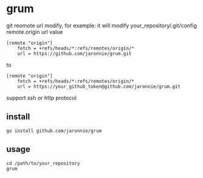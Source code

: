 # grum

git reomote url modify, for example:
it will modify your_repository/.git/config remote.origin url value

```shell
[remote "origin"]
    fetch = +refs/heads/*:refs/remotes/origin/*
    url = https://github.com/jaronnie/grum.git
```

to 

```shell
[remote "origin"]
    fetch = +refs/heads/*:refs/remotes/origin/*
    url = https://your_github_token@github.com/jaronnie/grum.git
```

support ssh or http protocol

## install

```shell
go install github.com/jaronnie/grum
```

## usage

```shell
cd /path/to/your_repository
grum
```
